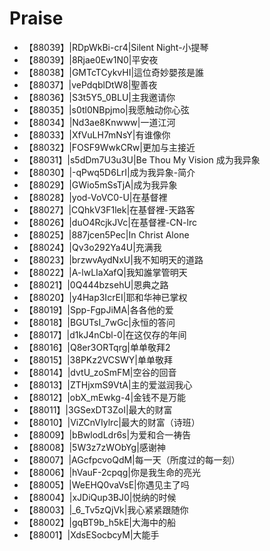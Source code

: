 # Praise

- 【88039】|RDpWkBi-cr4|Silent Night-小提琴
- 【88039】|8Rjae0Ew1N0|平安夜
- 【88038】|GMTcTCykvHI|這位奇妙嬰孩是誰
- 【88037】|vePdqblDtW8|聖善夜
- 【88036】|S3t5Y5_0BLU|主我邀请你
- 【88035】|s0tl0NBpjmo|我愿触动你心弦
- 【88034】|Nd3ae8Knwww|一道江河
- 【88033】|XfVuLH7mNsY|有谁像你
- 【88032】|FOSF9WwkCRw|更加与主接近
- 【88031】|s5dDm7U3u3U|Be Thou My Vision 成为我异象
- 【88030】|-qPwq5D6LrI|成为我异象-简介
- 【88029】|GWio5mSsTjA|成为我异象
- 【88028】|yod-VoVC0-U|在基督裡
- 【88027】|CQhkV3F1lek|在基督裡-天路客
- 【88026】|duO4RcjkJVc|在基督裡-CN-lrc
- 【88025】|887jcen5Pec|In Christ Alone
- 【88024】|Qv3o292Ya4U|充满我
- 【88023】|brzwvAydNxU|我不知明天的道路
- 【88022】|A-lwLIaXafQ|我知誰掌管明天
- 【88021】|0Q444bzsehU|恩典之路
- 【88020】|y4Hap3IcrEI|耶和华神已掌权
- 【88019】|Spp-FgpJiMA|各各他的爱
- 【88018】|BGUTsI_7wGc|永恒的答问
- 【88017】|d1kJ4nCbl-0|在这仅存的年间
- 【88016】|Q8er3ORTqrg|单单敬拜2
- 【88015】|38PKz2VCSWY|单单敬拜
- 【88014】|dvtU_zoSmFM|空谷的回音
- 【88013】|ZTHjxmS9VtA|主的爱滋润我心
- 【88012】|obX_mEwkg-4|金钱不是万能
- 【88011】|3GSexDT3ZoI|最大的财富
- 【88010】|ViZCnVIylrc|最大的财富（诗班）
- 【88009】|bBwlodLdr6s|为爱和合一祷告
- 【88008】|5W3z7zWObYg|感谢神
- 【88007】|AGcfpcvoQdM|每一天（所度过的每一刻）
- 【88006】|hVauF-2cpqg|你是我生命的亮光
- 【88005】|WeEHQ0vaVsE|你遇见主了吗
- 【88004】|xJDiQup3BJ0|悦纳的时候
- 【88003】|_6_Tv5zQjVk|我心紧紧跟随你
- 【88002】|gqBT9b_h5kE|大海中的船
- 【88001】|XdsESocbcyM|大能手
